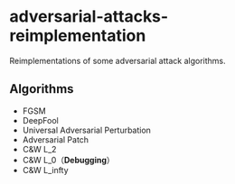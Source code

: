 # adversarial-attacks-reimplementation

Reimplementations of some adversarial attack algorithms.

## Algorithms

* FGSM
* DeepFool
* Universal Adversarial Perturbation
* Adversarial Patch
* C&W L_2
* C&W L_0（**Debugging**）
* C&W L_infty

